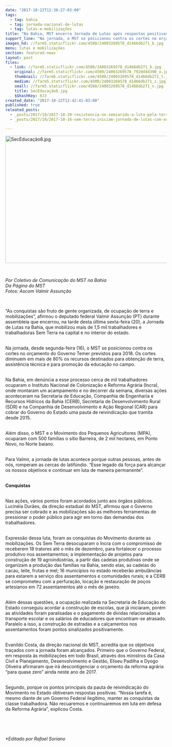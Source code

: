 ```yaml
---
date: "2017-10-22T12:38:27-03:00"
tags:
  - tag: bahia
  - tag: jornada-nacional-de-lutas
  - tag: lutas-e-mobilizações
title: "Na Bahia, MST encerra Jornada de Lutas após respostas positivas do Incra e Governo do Estado"
support_line: "Na jornada, o MST se posicionou contra os cortes no orçamento do Governo Temer e cobrou uma pauta de reivindicação que tramita no Estado desde 2015."
images_hd: //farm5.staticflickr.com/4500/24003269578_d1466db271_b.jpg
menu: lutas e mobilizações
section: featured-news
layout: post
files:
  - link: //farm5.staticflickr.com/4500/24003269578_d1466db271_b.jpg
    original: //farm5.staticflickr.com/4500/24003269578_7920d4d390_o.jpg
    thumbnail: //farm5.staticflickr.com/4500/24003269578_d1466db271_t.jpg
    medium: //farm5.staticflickr.com/4500/24003269578_d1466db271_z.jpg
    small: //farm5.staticflickr.com/4500/24003269578_d1466db271_n.jpg
    title: SecEducação8.jpg
    $$hashKey: 0J3
created_date: "2017-10-22T12:42:41-03:00"
published: true
releated_posts:
  - _posts/2017/10/2017-10-20-resistencia-no-semiarido-a-luta-pela-terra-nos-perimetros-irrigados.md
  - _posts/2017/10/2017-10-16-sem-terra-iniciam-jornada-de-lutas-com-ocupacao-na-capital-e-no-interior-da-bahia.md

---
```

<p><img alt="SecEducação8.jpg" height="398" src="//farm5.staticflickr.com/4500/24003269578_d1466db271_b.jpg" width="700" /></p>

<p>&nbsp;</p>

<p><em>Por Coletivo de Comunica&ccedil;&atilde;o do MST na Bahia<br />
Da P&aacute;gina do MST<br />
Fotos: Ascom Valmir Assun&ccedil;&atilde;o</em></p>

<p>&nbsp;</p>

<p>&ldquo;As conquistas s&atilde;o fruto de gente organizada, de ocupa&ccedil;&atilde;o de terra e mobiliza&ccedil;&otilde;es&rdquo;, afirmou o deputado federal Valmir Assun&ccedil;&atilde;o (PT) durante assembleia que encerrou, na tarde desta &uacute;ltima sexta-feira (20), a Jornada de Lutas na Bahia, que mobilizou mais de 1,5 mil trabalhadores e trabalhadoras Sem Terra na capital e no interior do estado.</p>

<p><br />
Na jornada, desde segunda-feira (16), o MST se posicionou contra os cortes no or&ccedil;amento do Governo Temer previstos para 2018. Os cortes diminuem em mais de 80% os recursos destinados para obten&ccedil;&atilde;o de terra, assist&ecirc;ncia t&eacute;cnica e para promo&ccedil;&atilde;o da educa&ccedil;&atilde;o no campo.</p>

<p><br />
Na Bahia, em den&uacute;ncia a esse processo cerca de mil trabalhadores ocuparam o Instituto Nacional de Coloniza&ccedil;&atilde;o e Reforma Agr&aacute;ria (Incra), onde montaram um acampamento e no decorrer da semana, diversas a&ccedil;&otilde;es aconteceram na Secretaria de Educa&ccedil;&atilde;o, Companhia de Engenharia e Recursos H&iacute;dricos da Bahia (CERB), Secretaria de Desenvolvimento Rural (SDR) e na Companhia de Desenvolvimento e A&ccedil;&atilde;o Regional (CAR) para cobrar do Governo do Estado uma pauta de reivindica&ccedil;&atilde;o que tramita desde 2015.</p>

<p><br />
Al&eacute;m disso, o MST e o Movimento dos Pequenos Agricultores (MPA), ocuparam com 500 fam&iacute;lias o s&iacute;tio Barreira, de 2 mil hectares, em Ponto Novo, no Norte baiano.</p>

<p><br />
Para Valmir, a jornada de lutas acontece porque outras pessoas, antes de n&oacute;s, romperam as cercas do latif&uacute;ndio. &ldquo;Esse legado d&aacute; for&ccedil;a para alcan&ccedil;ar os nossos objetivos e continuar em luta de maneira permanente&rdquo;.</p>

<p><br />
<strong>Conquistas</strong></p>

<p><br />
Nas a&ccedil;&otilde;es, v&aacute;rios pontos foram acordados junto aos &oacute;rg&atilde;os p&uacute;blicos. Lucin&eacute;ia Dur&atilde;es, da dire&ccedil;&atilde;o estadual do MST, afirmou que o Governo precisa ser cobrado e as mobiliza&ccedil;&otilde;es s&atilde;o as melhores ferramentas de pressionar o poder p&uacute;blico para agir em torno das demandas dos trabalhadores.</p>

<p><br />
Express&atilde;o dessa luta, foram as conquistas do Movimento durante as mobiliza&ccedil;&otilde;es. Os Sem Terra desocuparam o Incra com o compromisso de receberem 18 tratores at&eacute; o m&ecirc;s de dezembro, para fortalecer o processo produtivo nos assentamentos; a implementa&ccedil;&atilde;o de projetos para constru&ccedil;&atilde;o de 19 agroind&uacute;strias, a partir das cadeias produtivas onde se organizam a produ&ccedil;&atilde;o das fam&iacute;lias na Bahia, sendo elas, as cadeias do cacau, leite, frutas e mel; 16 munic&iacute;pios no estado receber&atilde;o ambul&acirc;ncias para estarem a servi&ccedil;o dos assentamentos e comunidades rurais; e a CERB se comprometeu com a perfura&ccedil;&atilde;o, loca&ccedil;&atilde;o e restaura&ccedil;&atilde;o de po&ccedil;os artesianos em 72 assentamentos at&eacute; o m&ecirc;s de janeiro.</p>

<p><br />
Al&eacute;m dessas quest&otilde;es, a ocupa&ccedil;&atilde;o realizada na Secretaria de Educa&ccedil;&atilde;o do Estado conseguiu acordar a constru&ccedil;&atilde;o de escolas, que j&aacute; iniciaram, por&eacute;m as atividades foram paralisadas e o pagamento de d&iacute;vidas relacionadas a transporte escolar e os sal&aacute;rios de educadores que encontram-se atrasado. Paralelo a isso, a constru&ccedil;&atilde;o de estradas e a cal&ccedil;amentos nos assentamentos foram pontos sinalizados positivamente.</p>

<p><br />
Evanildo Costa, da dire&ccedil;&atilde;o nacional do MST, acredita que os objetivos tra&ccedil;ados com a jornada foram alcan&ccedil;ados. Primeiro que o Governo Federal, em resposta &agrave;s mobiliza&ccedil;&otilde;es em todo Brasil, atrav&eacute;s dos ministros da Casa Civil e Planejamento, Desenvolvimento e Gest&atilde;o, Eliseu Padilha e Dyogo Oliveira afirmaram que ir&aacute; descontigenciar o or&ccedil;amento da reforma agr&aacute;ria &ldquo;para quase zero&rdquo; ainda neste ano de 2017.</p>

<p><br />
Segundo, porque os pontos principais da pauta de reivindica&ccedil;&atilde;o do Movimento no Estado obtiveram respostas positivas. &ldquo;Nossa tarefa &eacute;, mesmo diante de um Governo Federal ileg&iacute;timo, manter as conquistas da classe trabalhadora. N&atilde;o recuaremos e continuaremos em luta em defesa da Reforma Agr&aacute;ria&rdquo;, explicou Costa.</p>

<p>&nbsp;</p>

<p>&nbsp;</p>

<p><em>*Editado por Rafael Soriano</em></p>
